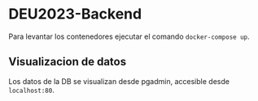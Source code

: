 # DEU2023-Backend

Para levantar los contenedores ejecutar el comando `docker-compose up`.

## Visualizacion de datos

Los datos de la DB se visualizan desde pgadmin, accesible desde `localhost:80`.
